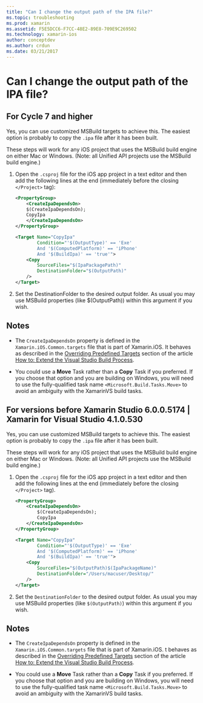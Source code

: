 ```yaml
---
title: "Can I change the output path of the IPA file?"
ms.topic: troubleshooting
ms.prod: xamarin
ms.assetid: F5E5DCC6-F7CC-48E2-89E8-709E9C269502
ms.technology: xamarin-ios
author: conceptdev
ms.author: crdun
ms.date: 03/21/2017
---
```


# Can I change the output path of the IPA file?

## For Cycle 7 and higher
Yes, you can use customized MSBuild targets to achieve this. The easiest option is probably to copy the `.ipa` file after it has been built.

These steps will work for any iOS project that uses the MSBuild build engine on either Mac or Windows. (Note: all Unified API projects use the MSBuild build engine.)

1. Open the `.csproj` file for the iOS app project in a text editor and then add the following lines at the end (immediately before the closing `</Project>` tag):

    ```xml
    <PropertyGroup>
        <CreateIpaDependsOn>
        $(CreateIpaDependsOn);
        CopyIpa
        </CreateIpaDependsOn>
    </PropertyGroup>
    
    <Target Name="CopyIpa"
            Condition="'$(OutputType)' == 'Exe'
            And '$(ComputedPlatform)' == 'iPhone'
            And '$(BuildIpa)' == 'true'">
        <Copy
            SourceFiles="$(IpaPackagePath)"
            DestinationFolder="$(OutputPath)"
        />
    </Target>
    ```

2. Set the DestinationFolder to the desired output folder. As usual you may use MSBuild properties (like $(OutputPath)) within this argument if you wish.

## Notes

- The `CreateIpaDependsOn` property is defined in the `Xamarin.iOS.Common.targets` file that is part of Xamarin.iOS. It behaves as described in the [Overriding Predefined Targets](https://docs.microsoft.com/visualstudio/msbuild/how-to-extend-the-visual-studio-build-process#overriding-predefined-targets) section of the article [How to: Extend the Visual Studio Build Process](https://docs.microsoft.com/visualstudio/msbuild/how-to-extend-the-visual-studio-build-process).

- You could use a **Move** Task rather than a **Copy** Task if you preferred. If you choose that option and you are building on Windows, you will need to use the fully-qualified task name `<Microsoft.Build.Tasks.Move>` to avoid an ambiguity with the XamarinVS build tasks.

## For versions before Xamarin Studio 6.0.0.5174 | Xamarin for Visual Studio 4.1.0.530

Yes, you can use customized MSBuild targets to achieve this. The easiest option is probably to copy the `.ipa` file after it has been built.

These steps will work for any iOS project that uses the MSBuild build engine on either Mac or Windows. (Note: all Unified API projects use the MSBuild build engine.)

1. Open the `.csproj` file for the iOS app project in a text editor and then add the following lines at the end (immediately before the closing `</Project>` tag).

    ```xml
    <PropertyGroup>
        <CreateIpaDependsOn>
            $(CreateIpaDependsOn);
            CopyIpa
        </CreateIpaDependsOn>
    </PropertyGroup>

    <Target Name="CopyIpa"
            Condition="'$(OutputType)' == 'Exe'
            And '$(ComputedPlatform)' == 'iPhone'
            And '$(BuildIpa)' == 'true'">
        <Copy
            SourceFiles="$(OutputPath)$(IpaPackageName)"
            DestinationFolder="/Users/macuser/Desktop/"
        />
    </Target>
    ```

2. Set the `DestinationFolder` to the desired output folder. As usual you may use MSBuild properties (like `$(OutputPath)`) within this argument if you wish.

## Notes

- The `CreateIpaDependsOn` property is defined in the `Xamarin.iOS.Common.targets` file that is part of Xamarin.iOS. t behaves as described in the [Overriding Predefined Targets](https://docs.microsoft.com/visualstudio/msbuild/how-to-extend-the-visual-studio-build-process#overriding-predefined-targets) section of the article [How to: Extend the Visual Studio Build Process](https://docs.microsoft.com/visualstudio/msbuild/how-to-extend-the-visual-studio-build-process).

- You could use a **Move** Task rather than a **Copy** Task if you preferred. If you choose that option and you are building on Windows, you will need to use the fully-qualified task name `<Microsoft.Build.Tasks.Move>` to avoid an ambiguity with the XamarinVS build tasks.
